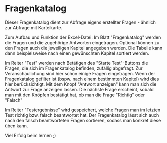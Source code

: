 # Fragenkatalog

Dieser Fragenkatalog dient zur Abfrage eigens erstellter Fragen - ähnlich zur Abfrage mit Karteikarte.

Zum Aufbau und Funktion der Excel-Datei:
Im Blatt "Fragenkatalog" werden die Fragen und die zugehörige Antworten eingetragen. Optional können zu den Fragen auch die jeweiligen Kapitel angegeben werden. Die Tabelle kann dann beispielsweise nach einen gewünschten Kapitel sortiert werden.

Im Reiter "Test" werden nach Betätigen des "Starte Test"-Buttons die Fragen, die sich im Fragenkatalog befinden, zufällig abgefragt. Zur Veranschaulichung sind hier schon einige Fragen eingetragen.
Wenn der Fragenkatalog gefilter ist (bspw. nach einem bestimmten Kapitel) wird dies hier berücksichtigt. Mit dem Knopf "Antwort anzeigen" kann man sich die Antwort zur Frage anzeigen lassen.
Die nächste Frage erscheint, sobald man mit den Knöpfen bestätigt hat, ob man die Frage "Richtig" oder "Falsch"

Im Reiter "Testergebnisse" wird gespeichert, welche Fragen man im letzten Test richtig bzw. falsch beantwortet hat.
Der Fragenkatalog lässt sich auch nach den falsch beantworteten Fragen sortieren, sodass man konkret diese üben kann.

Viel Erfolg beim lernen ;)
